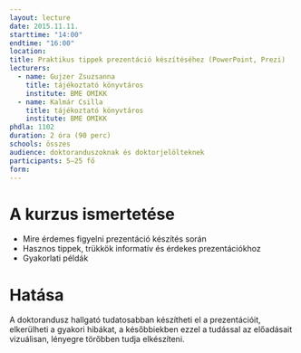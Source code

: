 ```yaml
---
layout: lecture
date: 2015.11.11.
starttime: "14:00"
endtime: "16:00"
location:
title: Praktikus tippek prezentáció készítéséhez (PowerPoint, Prezi)
lecturers:
  - name: Gujzer Zsuzsanna
    title: tájékoztató könyvtáros
    institute: BME OMIKK
  - name: Kalmár Csilla
    title: tájékoztató könyvtáros
    institute: BME OMIKK
phdla: 1102
duration: 2 óra (90 perc)
schools: összes
audience: doktoranduszoknak és doktorjelölteknek
participants: 5–25 fő 
form: 
---
```


# A kurzus ismertetése

* Mire érdemes figyelni prezentáció készítés során
* Hasznos tippek, trükkök informatív és érdekes prezentációkhoz
* Gyakorlati példák

# Hatása

A doktorandusz hallgató tudatosabban készítheti el a prezentációit, elkerülheti a gyakori hibákat, a későbbiekben ezzel a tudással az előadásait vizuálisan, lényegre törőbben tudja elkészíteni.
